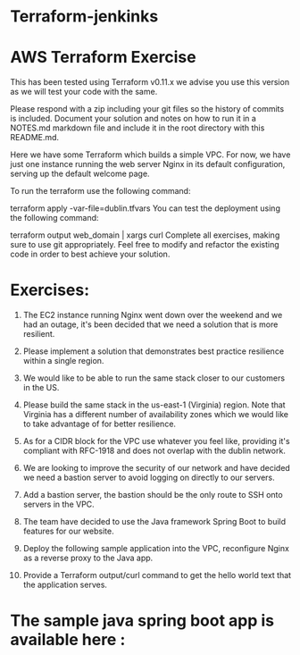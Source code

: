 # Terraform-jenkinks

# AWS Terraform Exercise

This has been tested using Terraform v0.11.x we advise you use this version as we will test your code with the same.

Please respond with a zip including your git files so the history of commits is included. Document your solution and notes on how to run it in a NOTES.md markdown file and include it in the root directory with this README.md.

Here we have some Terraform which builds a simple VPC. For now, we have just one instance running the web server Nginx in its default configuration, serving up the default welcome page.

To run the terraform use the following command:

terraform apply -var-file=dublin.tfvars
You can test the deployment using the following command:

terraform output web_domain | xargs curl
Complete all exercises, making sure to use git appropriately. Feel free to modify and refactor the existing code in order to best achieve your solution.

# Exercises:
 
1. The EC2 instance running Nginx went down over the weekend and we had an outage, it's been decided that we need a solution that is more resilient. 

2. Please implement a solution that demonstrates best practice resilience within a single region.

3. We would like to be able to run the same stack closer to our customers in the US. 

4. Please build the same stack in the us-east-1 (Virginia) region. Note that Virginia has a different number of availability zones which we would like to take advantage of for better resilience.

5.  As for a CIDR block for the VPC use whatever you feel like, providing it's compliant with RFC-1918 and does not overlap with the dublin network.

6. We are looking to improve the security of our network and have decided we need a bastion server to avoid logging on directly to our servers. 

7. Add a bastion server, the bastion should be the only route to SSH onto servers in the VPC.

8. The team have decided to use the Java framework Spring Boot to build features for our website. 

9. Deploy the following sample application into the VPC, reconfigure Nginx as a reverse proxy to the Java app. 

10. Provide a Terraform output/curl command to get the hello world text that the application serves.

# The sample java spring boot app is available here :
